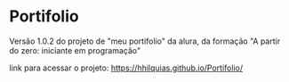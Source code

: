 # Portifolio
Versão 1.0.2 do projeto de "meu portifolio" da alura, da formação "A partir do zero: iniciante em programação"

link para acessar o projeto: 
https://hhilquias.github.io/Portifolio/
